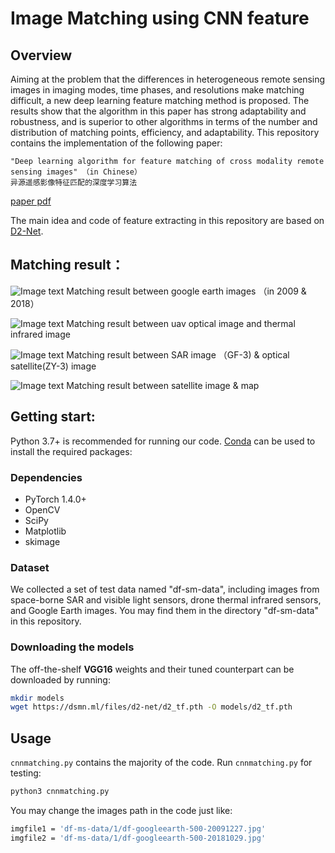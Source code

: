 # Image Matching using CNN feature

## Overview
 
Aiming at the problem that the differences in heterogeneous remote sensing images in imaging modes, time phases, and resolutions make matching difficult, a new deep learning feature matching method is proposed. The results show that the algorithm in this paper has strong adaptability and robustness, and is superior to other algorithms in terms of the number and distribution of matching points, efficiency, and adaptability.
This repository contains the implementation of the following paper: 

```text
"Deep learning algorithm for feature matching of cross modality remote sensing images" （in Chinese）
异源遥感影像特征匹配的深度学习算法
```
[paper pdf](http://xb.sinomaps.com/CN/10.11947/j.AGCS.2021.20200048)

The main idea and code of feature extracting in this repository are based on [D2-Net](https://dsmn.ml/publications/d2-net.html).
 
## Matching result： 
![Image text](https://raw.githubusercontent.com/lan-cz/cnn-matching/master/result/1.jpeg)
Matching result between google earth images （in 2009 & 2018）

![Image text](https://raw.githubusercontent.com/lan-cz/cnn-matching/master/result/2.jpeg)
Matching result between uav optical  image and thermal infrared image

![Image text](https://raw.githubusercontent.com/lan-cz/cnn-matching/master/result/3.jpeg)
Matching result between SAR image （GF-3) & optical satellite(ZY-3)  image

![Image text](https://raw.githubusercontent.com/lan-cz/cnn-matching/master/result/4.jpeg)
Matching result between satellite image & map

## Getting start:
Python 3.7+ is recommended for running our code. [Conda](https://docs.conda.io/en/latest/) can be used to install the required packages:
### Dependencies

- PyTorch 1.4.0+
- OpenCV
- SciPy
- Matplotlib
- skimage

### Dataset
We collected a set of test data named "df-sm-data", including images from space-borne SAR and visible light sensors, drone thermal infrared sensors, and Google Earth images. You may find them in the directory  "df-sm-data" in this repository.

### Downloading the models

The off-the-shelf **VGG16** weights and their tuned counterpart can be downloaded by running:

```bash
mkdir models
wget https://dsmn.ml/files/d2-net/d2_tf.pth -O models/d2_tf.pth
```

## Usage
`cnnmatching.py` contains the majority of the code. Run `cnnmatching.py` for testing:
```bash
python3 cnnmatching.py
```
You may change the images path in the code just like:
```bash
imgfile1 = 'df-ms-data/1/df-googleearth-500-20091227.jpg'
imgfile2 = 'df-ms-data/1/df-googleearth-500-20181029.jpg'
```

 
